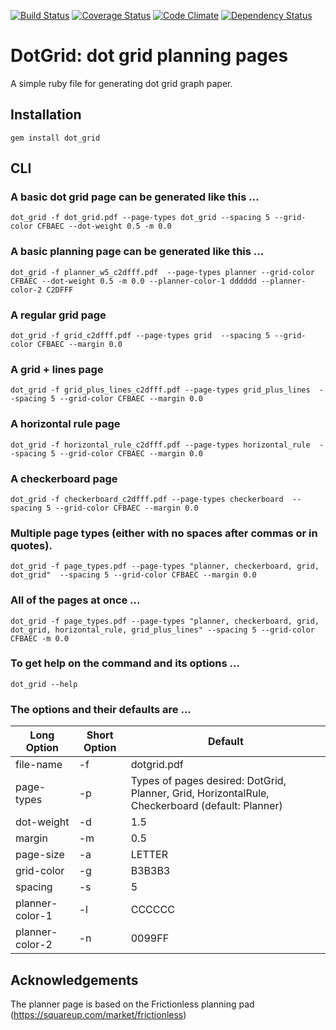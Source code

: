 [![Build Status](https://travis-ci.org/slabounty/dot_grid.svg?branch=master)](https://travis-ci.org/slabounty/dot_grid)
[![Coverage Status](https://coveralls.io/repos/slabounty/dot_grid/badge.png?branch=master)](https://coveralls.io/r/slabounty/dot_grid?branch=master)
[![Code Climate](https://codeclimate.com/github/slabounty/dot_grid.png)](https://codeclimate.com/github/slabounty/dot_grid)
[![Dependency Status](https://gemnasium.com/slabounty/dot_grid.svg)](https://gemnasium.com/slabounty/dot_grid)

# DotGrid: dot grid planning pages

A simple ruby file for generating dot grid graph paper.


## Installation
    gem install dot_grid

## CLI

### A basic dot grid page can be generated like this ...
    dot_grid -f dot_grid.pdf --page-types dot_grid --spacing 5 --grid-color CFBAEC --dot-weight 0.5 -m 0.0

### A basic planning page can be generated like this ...
    dot_grid -f planner_w5_c2dfff.pdf  --page-types planner --grid-color CFBAEC --dot-weight 0.5 -m 0.0 --planner-color-1 dddddd --planner-color-2 C2DFFF

### A regular grid page
    dot_grid -f grid_c2dfff.pdf --page-types grid  --spacing 5 --grid-color CFBAEC --margin 0.0

### A grid + lines page
    dot_grid -f grid_plus_lines_c2dfff.pdf --page-types grid_plus_lines  --spacing 5 --grid-color CFBAEC --margin 0.0

### A horizontal rule page
    dot_grid -f horizontal_rule_c2dfff.pdf --page-types horizontal_rule  --spacing 5 --grid-color CFBAEC --margin 0.0

### A checkerboard page
    dot_grid -f checkerboard_c2dfff.pdf --page-types checkerboard  --spacing 5 --grid-color CFBAEC --margin 0.0

### Multiple page types (either with no spaces after commas or in quotes).
    dot_grid -f page_types.pdf --page-types "planner, checkerboard, grid, dot_grid"  --spacing 5 --grid-color CFBAEC --margin 0.0

### All of the pages at once ...
    dot_grid -f page_types.pdf --page-types "planner, checkerboard, grid, dot_grid, horizontal_rule, grid_plus_lines" --spacing 5 --grid-color CFBAEC -m 0.0

### To get help on the command and its options ...
    dot_grid --help

### The options and their defaults are ...

<table>
<thead>
<tr>
<th>Long Option</th><th>Short Option</th><th>Default</th>
</tr>
</thead>
<tbody>
<tr><td>file-name</td><td>-f</td><td>dotgrid.pdf</td></tr>
<tr><td>page-types</td><td>-p</td><td>Types of pages desired: DotGrid, Planner, Grid, HorizontalRule, Checkerboard (default: Planner)</td></tr>
<tr><td>dot-weight</td><td>-d</td><td>1.5</td></tr>
<tr><td>margin</td><td>-m</td><td>0.5</td></tr>
<tr><td>page-size</td><td>-a</td><td>LETTER</td></tr>
<tr><td>grid-color</td><td>-g</td><td>B3B3B3</td></tr>
<tr><td>spacing</td><td>-s</td><td>5</td></tr>
<tr><td>planner-color-1</td><td>-l</td><td>CCCCCC</td></tr>
<tr><td>planner-color-2</td><td>-n</td><td>0099FF</td></tr>
</tbody>
</table>

## Acknowledgements

The planner page is based on the Frictionless planning pad
(https://squareup.com/market/frictionless) 
